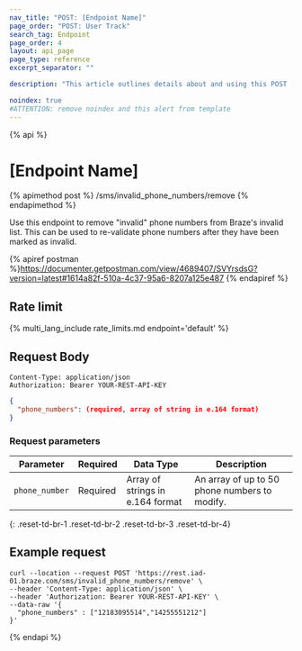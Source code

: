 ```yaml
---
nav_title: "POST: [Endpoint Name]"
page_order: "POST: User Track"
search_tag: Endpoint
page_order: 4
layout: api_page
page_type: reference
excerpt_separator: ""

description: "This article outlines details about and using this POST [endpoint name] Braze endpoint."

noindex: true
#ATTENTION: remove noindex and this alert from template
---
```

{% api %}
# [Endpoint Name]

{% apimethod post %}
/sms/invalid_phone_numbers/remove
{% endapimethod %}

<!--
This is the description of the endpoint. API descriptions usually start with "Use this endpoint to..."-->
Use this endpoint to remove "invalid" phone numbers from Braze's invalid list. This can be used to re-validate phone numbers after they have been marked as invalid.

<!-- Your postman link. Once you have published the endpoint to postman, you will be able get a direct link to the info in the postman docs to share here-->
{% apiref postman %}https://documenter.getpostman.com/view/4689407/SVYrsdsG?version=latest#1614a82f-510a-4c37-95a6-8207a125e487 {% endapiref %}

## Rate limit

<!-- The rate limit of the endpoint. This pulls from /includes/rate_limits/ and displays specific endpoint limits based on the endpoint provided -->
{% multi_lang_include rate_limits.md endpoint='default' %}

## Request Body

<!--This is where you can give more information about your endpoint request body. -->

```
Content-Type: application/json
Authorization: Bearer YOUR-REST-API-KEY
```

```json
{
  "phone_numbers": (required, array of string in e.164 format)
}
```

### Request parameters

<!--This is a place for you to describe additional details for the parameters in the request body.-->

| Parameter | Required | Data Type | Description |
| ----------|-----------| ---------|------ |
| `phone_number` | Required | Array of strings in e.164 format | An array of up to 50 phone numbers to modify. |
{: .reset-td-br-1 .reset-td-br-2 .reset-td-br-3  .reset-td-br-4}

## Example request

<!--The following example demonstrates a request that will remove specific SMS numbers from Braze's invalid phone number list via the API:-->

```
curl --location --request POST 'https://rest.iad-01.braze.com/sms/invalid_phone_numbers/remove' \
--header 'Content-Type: application/json' \
--header 'Authorization: Bearer YOUR-REST-API-KEY' \
--data-raw '{
  "phone_numbers" : ["12183095514","14255551212"]
}'
```
{% endapi %}
